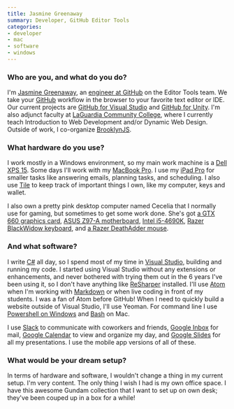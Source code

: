 ```yaml
---
title: Jasmine Greenaway
summary: Developer, GitHub Editor Tools
categories:
- developer
- mac
- software
- windows
---
```


### Who are you, and what do you do?

I'm [Jasmine Greenaway](http://jasminegreenaway.com/ "Jasmine's website."), an [engineer at GitHub](https://github.com/paladique "Jasmine's GitHub account.") on the Editor Tools team. We take your [GitHub][] workflow in the browser to your favorite text editor or IDE. Our current projects are [GitHub for Visual Studio][github-for-visual-studio] and [GitHub for Unity][github-for-unity]. I'm also adjunct faculty at [LaGuardia Community College](http://www.laguardia.edu/home/Default.aspx "A community college in New York."), where I currently teach Introduction to Web Development and/or Dynamic Web Design. Outside of work, I co-organize [BrooklynJS](http://brooklynjs.com/ "A JavaScript meetup in Brooklyn.").

### What hardware do you use?

I work mostly in a Windows environment, so my main work machine is a [Dell XPS 15][xps-15]. Some days I'll work with my [MacBook Pro][macbook-pro]. I use my [iPad Pro][ipad-pro] for smaller tasks like answering emails, planning tasks, and scheduling. I also use [Tile][] to keep track of important things I own, like my computer, keys and wallet.

I also own a pretty pink desktop computer named Cecelia that I normally use for gaming, but sometimes to get some work done. She's got [a GTX 660 graphics card][geforce-gtx-660], [ASUS Z97-A motherboard][z97-a], [Intel i5-4690K][core-i5-4690k], [Razer BlackWidow keyboard][blackwidow-chroma], and [a Razer DeathAdder mouse][deathadder-chroma].

### And what software?

I write [C#][c-sharp] all day, so I spend most of my time in [Visual Studio][visual-studio], building and running my code. I started using Visual Studio without any extensions or enhancements, and never bothered with trying them out in the 6 years I've been using it, so I don't have anything like [ReSharper][] installed. I'll use [Atom][] when I'm working with [Markdown][] or when live coding in front of my students. I was a fan of Atom before GitHub! When I need to quickly build a website outside of Visual Studio, I'll use Yeoman. For command line I use [Powershell on Windows][windows-powershell] and [Bash][] on Mac.

I use [Slack][] to communicate with coworkers and friends, [Google Inbox][google-inbox] for mail, [Google Calendar][google-calendar] to view and organize my day, and [Google Slides][google-slides] for all my presentations. I use the mobile app versions of all of these.

### What would be your dream setup?

In terms of hardware and software, I wouldn't change a thing in my current setup. I'm very content. The only thing I wish I had is my own office space. I have this awesome Gundam collection that I want to set up on own desk; they've been couped up in a box for a while!

[ipad-pro]: https://en.wikipedia.org/wiki/IPad_Pro "An iOS tablet."
[geforce-gtx-660]: https://www.geforce.com/hardware/desktop-gpus/geforce-gtx-660 "A graphics card."
[z97-a]: https://www.asus.com/us/Motherboards/Z97A/ "A PC motherboard."
[tile]: https://www.thetileapp.com/ "A Bluetooth tracking device."
[macbook-pro]: https://www.apple.com/macbook-pro/ "A laptop."
[core-i5-4690k]: https://ark.intel.com/products/80811/Intel-Core-i5-4690K-Processor-6M-Cache-up-to-3_90-GHz "A PC CPU."
[deathadder-chroma]: https://www.razerzone.com/gaming-mice/razer-deathadder-chroma "A gaming mouse."
[xps-15]: http://www.dell.com/en-us/shop/productdetails/xps-15-9530 "A 15.6 inch PC laptop."
[blackwidow-chroma]: https://www.amazon.com/Razer-BlackWidow-Chroma-Mechanical-Keyboard/dp/B00MTWV0II "A mechanical gaming keyboard."
[resharper]: http://www.jetbrains.com/resharper/ "A productivity tool for Visual Studio."
[google-calendar]: https://en.wikipedia.org/wiki/Google_Calendar "A web-based calendar client."
[github-for-unity]: https://unity.github.com/ "A GitHub extension for Unity."
[google-slides]: https://www.google.com/slides/about/ "Web-based presentation software."
[github-for-visual-studio]: https://visualstudio.github.com/ "A GitHub extension for Visual Studio."
[google-inbox]: http://www.google.com/inbox/ "A Gmail client app."
[github]: https://github.com/ "A Git code repository service."
[slack]: https://slack.com/ "A collaboration service."
[atom]: https://atom.io/ "A text editor based on web technology."
[markdown]: https://daringfireball.net/projects/markdown/ "An email-like format for marking up text."
[c-sharp]: https://en.wikipedia.org/wiki/C_Sharp_(programming_language) "A compiled programming language."
[visual-studio]: http://www.visualstudio.com "A Windows development environment."
[bash]: http://www.gnu.org/software/bash/ "A terminal shell."
[windows-powershell]: https://en.wikipedia.org/wiki/Windows_PowerShell "A shell and scripting language for Windows."

